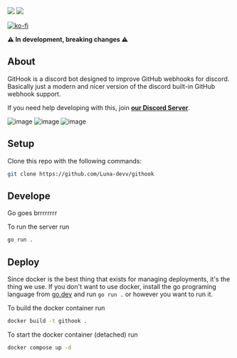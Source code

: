 [![](https://img.shields.io/discord/828676951023550495?color=5865F2&logo=discord&logoColor=white)](https://lunish.nl/support)
![](https://img.shields.io/github/repo-size/Luna-devv/githook?maxAge=3600)

[![ko-fi](https://ko-fi.com/img/githubbutton_sm.svg)](https://ko-fi.com/I3I6AFVAP)

**⚠️ In development, breaking changes ⚠️**

## About
GitHook is a discord bot designed to improve GitHub webhooks for discord. Basically just a modern and nicer version of the discord built-in GitHub webhook support.

If you need help developing with this, join **[our Discord Server](https://discord.com/invite/yYd6YKHQZH)**.

![image](https://github.com/Luna-devv/githook/assets/71079641/00fbddee-adc9-4156-9e5b-cfd3845eb6f0)
![image](https://github.com/Luna-devv/githook/assets/71079641/23aed8ca-4577-4c6b-888c-ec7515d7e2cd)
![image](https://github.com/Luna-devv/githook/assets/71079641/0a7962cd-0cde-44b6-b4cc-fb51b6de7a41)

## Setup
Clone this repo with the following commands:

```bash
git clone https://github.com/Luna-devv/githook
```

## Develope
Go goes brrrrrrrr

To run the server run
```bash
go run .
```

## Deploy

Since docker is the best thing that exists for managing deployments, it's the thing we use. If you don't want to use docker, install the go programing language from [go.dev](https://go.dev) and run `go run .` or however you want to run it.

To build the docker container run
```bash
docker build -t githook .
```

To start the docker container (detached) run 
```bash
docker compose up -d
```
